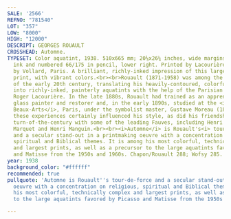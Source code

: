 ```yaml
---
SALE: '2566'
REFNO: "781540"
LOT: "357"
LOW: "8000"
HIGH: "12000"
DESCRIPT: GEORGES ROUAULT
CROSSHEAD: Automne.
TYPESET: Color aquatint, 1938. 510x665 mm; 20⅛x26¼ inches, wide margins. Signed in
  ink and numbered 66/175 in pencil, lower right. Printed by Lacourière, Paris. Published
  by Vollard, Paris. A brilliant, richly-inked impression of this large important
  print, with vibrant colors.<br><br>Rouault (1871-1958) was among the foremost printmakers
  of the early 20th century, translating his heavily-contoured, colorful paintings
  into richly-inked, painterly aquatints with the help of the Parisian master-printer,
  Roger Lacourière. In the late 1880s, Rouault had trained as an apprentice with a
  glass painter and restorer and, in the early 1890s, studied at the <i>École des
  Beaux-Arts</i>, Paris, under the symbolist master, Gustave Moreau (1826-1898). Both
  these experiences certainly influenced his style, as did his friendships at the
  turn-of-the-century with some of the leading Fauves, including Henri Matisse, Albert
  Marquet and Henri Manguin.<br><br><i>Automne</i> is Rouault's<i> tour-de-force</i>
  and a secular stand-out in a printmaking oeuvre with a concentration on religious,
  spiritual and Biblical themes. It is among his most colorful, technically complex
  and largest prints, as well as a precursor to the large aquatints favored by Picasso
  and Matisse from the 1950s and 1960s. Chapon/Rouault 288; Wofsy 285.
year: 1938
background_color: "#ffffff"
recommended: true
pullquote: 'Automne is Rouault''s tour-de-force and a secular stand-out in a printmaking
  oeuvre with a concentration on religious, spiritual and Biblical themes. It is among
  his most colorful, technically complex and largest prints, as well as a precursor
  to the large aquatints favored by Picasso and Matisse from the 1950s and 1960s. '

---
```

